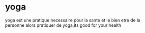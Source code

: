 # yoga
yoga est une pratique necessaire pour la sante et le bien etre de la personne alors pratiquer de yoga,its good for your health 
